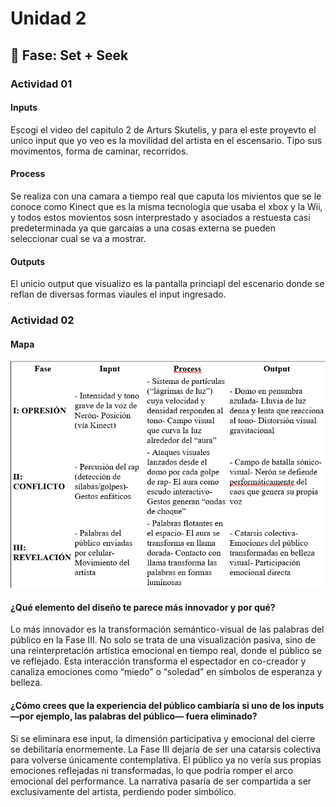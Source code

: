 # Unidad 2

## 🔎 Fase: Set + Seek

### Actividad 01

#### Inputs 

Escogi el video del capitulo 2 de Arturs Skutelis, y para el este proyevto el unico input que yo veo es la movilidad del artista en el escensario. Tipo sus movimentos, forma de caminar, recorridos. 

#### Process 

Se realiza con una camara a tiempo real que caputa los mivientos que se le conoce como Kinect que es la misma tecnologia que usaba el xbox y la Wii, y todos estos movientos sosn interprestado y asociados a restuesta casi predeterminada ya que garcaias a una cosas externa se pueden seleccionar cual se va a mostrar.

#### Outputs 

El unicio output que visualizo es la pantalla princiapl del escenario donde se reflan de diversas formas viaules el input ingresado. 

### Actividad 02

#### Mapa
![](./act2.png)

#### ¿Qué elemento del diseño te parece más innovador y por qué?
Lo más innovador es la transformación semántico-visual de las palabras del público en la Fase III. No solo se trata de una visualización pasiva, sino de una reinterpretación artística emocional en tiempo real, donde el público se ve reflejado. Esta interacción transforma el espectador en co-creador y canaliza emociones como “miedo” o “soledad” en símbolos de esperanza y belleza.

#### ¿Cómo crees que la experiencia del público cambiaría si uno de los inputs —por ejemplo, las palabras del público— fuera eliminado?
Si se eliminara ese input, la dimensión participativa y emocional del cierre se debilitaría enormemente. La Fase III dejaría de ser una catarsis colectiva para volverse únicamente contemplativa. El público ya no vería sus propias emociones reflejadas ni transformadas, lo que podría romper el arco emocional del performance. La narrativa pasaría de ser compartida a ser exclusivamente del artista, perdiendo poder simbólico.
